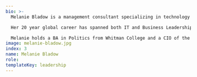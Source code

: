 ```yaml
---
bio: >-
  Melanie Bladow is a management consultant specializing in technology and business transformation strategy. She is passionate about driving change, believes that strategy and people skills will differentiate the technolog leaders of the future, and she’s ready to show you how!

  Her 20 year global career has spanned both IT and Business Leadership, leading teams in the UK, Algeria, Moscow, Mumbai, Tripoli and the US. Melanie has led initiatives for Software Development, Data Warehousing, Business Intelligence, Oilfield Digitization, as well as setting technology and cyber security strategy as CIO for BP’s Global Exploration Division. A highlight of her career was leading the crisis management team keeping communications with Libya online during the Arab Spring.

  Melanie holds a BA in Politics from Whitman College and a CIO of the Future graduate certificate from Boston University and UC Berkeley. Melanie is now Principal at Tern Consulting and resides in Anchorage, Alaska, where she leverages her global leadership experience to help organizations achieve strategic digital transformation.
image: melanie-bladow.jpg
index: 3
name: Melanie Bladow
role:
templateKey: leadership
---
```

